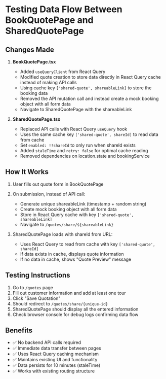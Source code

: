 # Testing Data Flow Between BookQuotePage and SharedQuotePage

## Changes Made

1. **BookQuotePage.tsx**
   - Added `useQueryClient` from React Query
   - Modified quote creation to store data directly in React Query cache instead of making API calls
   - Using cache key `['shared-quote', shareableLink]` to store the booking data
   - Removed the API mutation call and instead create a mock booking object with all form data
   - Navigate to SharedQuotePage with the shareableLink

2. **SharedQuotePage.tsx**
   - Replaced API calls with React Query `useQuery` hook
   - Uses the same cache key `['shared-quote', shareId]` to read data from cache
   - Set `enabled: !!shareId` to only run when shareId exists
   - Added `staleTime` and `retry: false` for optimal cache reading
   - Removed dependencies on location.state and bookingService

## How It Works

1. User fills out quote form in BookQuotePage
2. On submission, instead of API call:
   - Generate unique shareableLink (timestamp + random string)
   - Create mock booking object with all form data
   - Store in React Query cache with key `['shared-quote', shareableLink]`
   - Navigate to `/quotes/share/${shareableLink}`

3. SharedQuotePage loads with shareId from URL:
   - Uses React Query to read from cache with key `['shared-quote', shareId]`
   - If data exists in cache, displays quote information
   - If no data in cache, shows "Quote Preview" message

## Testing Instructions

1. Go to `/quotes` page
2. Fill out customer information and add at least one tour
3. Click "Save Quotation"
4. Should redirect to `/quotes/share/{unique-id}`
5. SharedQuotePage should display all the entered information
6. Check browser console for debug logs confirming data flow

## Benefits

- ✅ No backend API calls required
- ✅ Immediate data transfer between pages
- ✅ Uses React Query caching mechanism
- ✅ Maintains existing UI and functionality
- ✅ Data persists for 10 minutes (staleTime)
- ✅ Works with existing routing structure